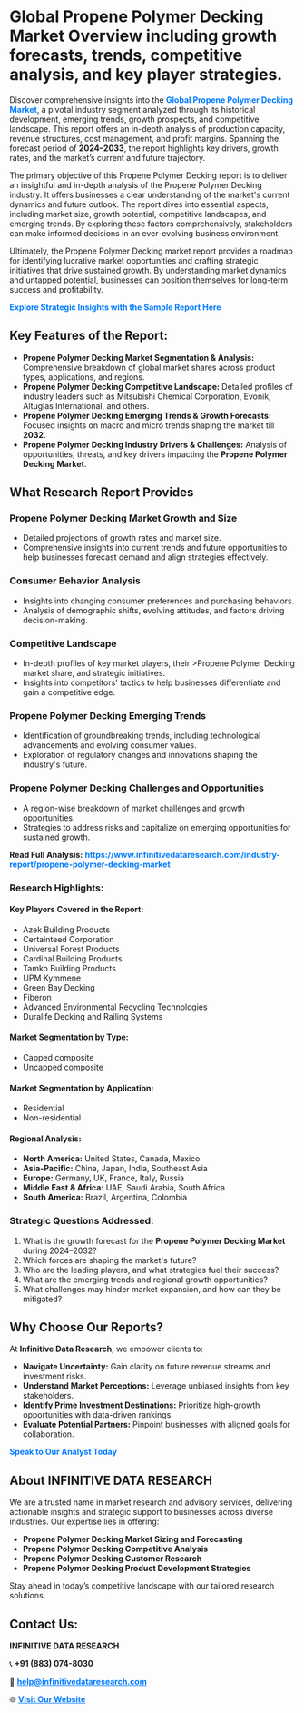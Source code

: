 <h1>Global Propene Polymer Decking Market Overview including growth forecasts, trends, competitive analysis, and key player strategies.</h1>
<p>
Discover comprehensive insights into the 
<a href="https://www.infinitivedataresearch.com/industry-report/propene-polymer-decking-market" rel="dofollow" style="color: #007BFF; text-decoration: none;"><strong>Global Propene Polymer Decking Market</strong></a>, a pivotal industry segment analyzed through its historical development, emerging trends, growth prospects, and competitive landscape. This report offers an in-depth analysis of production capacity, revenue structures, cost management, and profit margins. Spanning the forecast period of <strong>2024–2033</strong>, the report highlights key drivers, growth rates, and the market’s current and future trajectory.
</p>
<p>
The primary objective of this Propene Polymer Decking report is to deliver an insightful and in-depth analysis of the Propene Polymer Decking industry. It offers businesses a clear understanding of the market's current dynamics and future outlook. The report dives into essential aspects, including market size, growth potential, competitive landscapes, and emerging trends. By exploring these factors comprehensively, stakeholders can make informed decisions in an ever-evolving business environment.
</p>
<p>
Ultimately, the Propene Polymer Decking market report provides a roadmap for identifying lucrative market opportunities and crafting strategic initiatives that drive sustained growth. By understanding market dynamics and untapped potential, businesses can position themselves for long-term success and profitability.
</p>
<p>
<a href="https://www.infinitivedataresearch.com/request-sample/reportId=105771" style="color: #007BFF; text-decoration: none;"><strong>Explore Strategic Insights with the Sample Report Here</strong></a>
</p>

<h2>Key Features of the Report:</h2>
<ul>
<li><strong>Propene Polymer Decking Market Segmentation & Analysis:</strong> Comprehensive breakdown of global market shares across product types, applications, and regions.</li>
<li><strong>Propene Polymer Decking Competitive Landscape:</strong> Detailed profiles of industry leaders such as Mitsubishi Chemical Corporation, Evonik, Altuglas International, and others.</li>
<li><strong>Propene Polymer Decking Emerging Trends & Growth Forecasts:</strong> Focused insights on macro and micro trends shaping the market till <strong>2032</strong>.</li>
<li><strong>Propene Polymer Decking Industry Drivers & Challenges:</strong> Analysis of opportunities, threats, and key drivers impacting the <strong>Propene Polymer Decking Market</strong>.</li>
</ul>

<h2>What Research Report Provides</h2>
<h3>Propene Polymer Decking Market Growth and Size</h3>
<ul>
<li>Detailed projections of growth rates and market size.</li>
<li>Comprehensive insights into current trends and future opportunities to help businesses forecast demand and align strategies effectively.</li>
</ul>

<h3>Consumer Behavior Analysis</h3>
<ul>
<li>Insights into changing consumer preferences and purchasing behaviors.</li>
<li>Analysis of demographic shifts, evolving attitudes, and factors driving decision-making.</li>
</ul>

<h3>Competitive Landscape</h3>
<ul>
<li>In-depth profiles of key market players, their >Propene Polymer Decking market share, and strategic initiatives.</li>
<li>Insights into competitors' tactics to help businesses differentiate and gain a competitive edge.</li>
</ul>

<h3>Propene Polymer Decking Emerging Trends</h3>
<ul>
<li>Identification of groundbreaking trends, including technological advancements and evolving consumer values.</li>
<li>Exploration of regulatory changes and innovations shaping the industry's future.</li>
</ul>

<h3>Propene Polymer Decking Challenges and Opportunities</h3>
<ul>
<li>A region-wise breakdown of market challenges and growth opportunities.</li>
<li>Strategies to address risks and capitalize on emerging opportunities for sustained growth.</li>
</ul>
<p><strong>Read Full Analysis:</strong> <a href="https://www.infinitivedataresearch.com/industry-report/propene-polymer-decking-market" rel="dofollow" style="color: #007BFF; text-decoration: none;"><strong>https://www.infinitivedataresearch.com/industry-report/propene-polymer-decking-market</strong></a></p>
<h3>Research Highlights:</h3>
<h4>Key Players Covered in the Report:</h4>
<ul><li>Azek Building Products</li><li>Certainteed Corporation</li><li>Universal Forest Products</li><li>Cardinal Building Products</li><li>Tamko Building Products</li><li>UPM Kymmene</li><li>Green Bay Decking</li><li>Fiberon</li><li>Advanced Environmental Recycling Technologies</li><li>Duralife Decking and Railing Systems</li></ul>
<h4>Market Segmentation by Type:</h4>
<ul><li>Capped composite</li><li>Uncapped composite</li></ul>
<h4>Market Segmentation by Application:</h4>
<ul><li>Residential</li><li>Non-residential</li></ul>

<h4>Regional Analysis:</h4>
<ul>
<li><strong>North America:</strong> United States, Canada, Mexico</li>
<li><strong>Asia-Pacific:</strong> China, Japan, India, Southeast Asia</li>
<li><strong>Europe:</strong> Germany, UK, France, Italy, Russia</li>
<li><strong>Middle East & Africa:</strong> UAE, Saudi Arabia, South Africa</li>
<li><strong>South America:</strong> Brazil, Argentina, Colombia</li>
</ul>

<h3>Strategic Questions Addressed:</h3>
<ol>
<li>What is the growth forecast for the <strong>Propene Polymer Decking Market</strong> during 2024–2032?</li>
<li>Which forces are shaping the market's future?</li>
<li>Who are the leading players, and what strategies fuel their success?</li>
<li>What are the emerging trends and regional growth opportunities?</li>
<li>What challenges may hinder market expansion, and how can they be mitigated?</li>
</ol>

<h2>Why Choose Our Reports?</h2>
<p>At <strong>Infinitive Data Research</strong>, we empower clients to:</p>
<ul>
<li><strong>Navigate Uncertainty:</strong> Gain clarity on future revenue streams and investment risks.</li>
<li><strong>Understand Market Perceptions:</strong> Leverage unbiased insights from key stakeholders.</li>
<li><strong>Identify Prime Investment Destinations:</strong> Prioritize high-growth opportunities with data-driven rankings.</li>
<li><strong>Evaluate Potential Partners:</strong> Pinpoint businesses with aligned goals for collaboration.</li>
</ul>
<p><a href="https://www.infinitivedataresearch.com/industry-report/propene-polymer-decking-market" rel="dofollow" style="color: #007BFF; text-decoration: none;"><strong>Speak to Our Analyst Today</strong></a></p>

<h2>About INFINITIVE DATA RESEARCH</h2>
<p>We are a trusted name in market research and advisory services, delivering actionable insights and strategic support to businesses across diverse industries. Our expertise lies in offering:</p>
<ul>
<li><strong>Propene Polymer Decking Market Sizing and Forecasting</strong></li>
<li><strong>Propene Polymer Decking Competitive Analysis</strong></li>
<li><strong>Propene Polymer Decking Customer Research</strong></li>
<li><strong>Propene Polymer Decking Product Development Strategies</strong></li>
</ul>
<p>Stay ahead in today’s competitive landscape with our tailored research solutions.</p>

<h2>Contact Us:</h2>
<p><strong>INFINITIVE DATA RESEARCH</strong></p>
<p>📞 <strong>+91 (883) 074-8030</strong></p>
<p>📧 <strong><a href="mailto:help@infinitivedataresearch.com" style="color: #007BFF;">help@infinitivedataresearch.com</a></strong></p>
<p>🌐 <strong><a href="https://www.infinitivedataresearch.com" rel="dofollow" style="color: #007BFF;">Visit Our Website</a></strong></p>